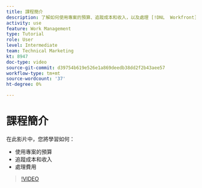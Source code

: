 ```yaml
---
title: 課程簡介
description: 了解如何使用專案的預算、追蹤成本和收入，以及處理 [!DNL  Workfront].
activity: use
feature: Work Management
type: Tutorial
role: User
level: Intermediate
team: Technical Marketing
kt: 8947
doc-type: video
source-git-commit: d39754b619e526e1a869deedb38dd2f2b43aee57
workflow-type: tm+mt
source-wordcount: '37'
ht-degree: 0%

---
```


# 課程簡介

在此影片中，您將學習如何：

* 使用專案的預算
* 追蹤成本和收入
* 處理費用

>[!VIDEO](https://video.tv.adobe.com/v/335207/?quality=12)
